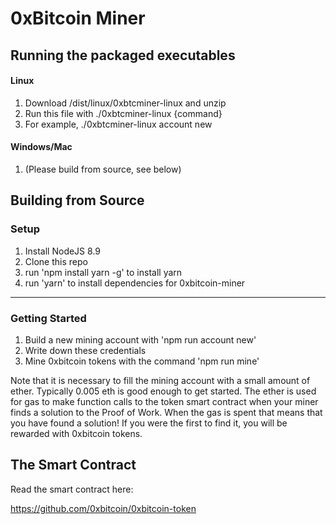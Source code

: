 
# 0xBitcoin Miner

## Running the packaged executables

#### Linux
1. Download /dist/linux/0xbtcminer-linux and unzip
2. Run this file with ./0xbtcminer-linux {command}
3. For example, ./0xbtcminer-linux account new

#### Windows/Mac
1. (Please build from source, see below)


## Building from Source

### Setup
1. Install NodeJS 8.9
2. Clone this repo
3. run 'npm install yarn -g' to install yarn
4. run 'yarn' to install dependencies for 0xbitcoin-miner




---------------

### Getting Started
1. Build a new mining account with 'npm run account new'
2. Write down these credentials
3. Mine 0xbitcoin tokens with the command 'npm run mine'

Note that it is necessary to fill the mining account with a small amount of ether.  Typically 0.005 eth is good enough to get started.  The ether is used for gas to make function calls to the token smart contract when your miner finds a solution to the Proof of Work.  When the gas is spent that means that you have found a solution! If you were the first to find it, you will be rewarded with 0xbitcoin tokens.  

## The Smart Contract
Read the smart contract here:

https://github.com/0xbitcoin/0xbitcoin-token
